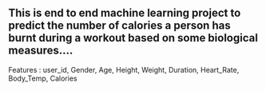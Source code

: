 ## This is end to end machine learning project to predict the number of calories a person has burnt during a workout based on some biological measures....
Features :  user_id, Gender,	Age,	Height,	Weight,	Duration,	Heart_Rate,	Body_Temp, Calories
